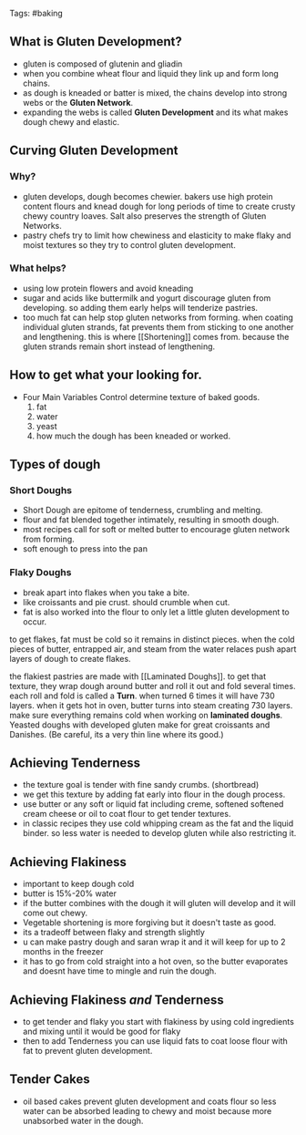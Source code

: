 
Tags: #baking

## What is Gluten Development?

- gluten is composed of glutenin and gliadin
- when you combine wheat flour and liquid they link up and form long chains. 
- as dough is kneaded or batter is mixed, the chains develop into strong webs or the **Gluten Network**. 
- expanding the webs is called **Gluten Development** and its what makes dough chewy and elastic. 

## Curving Gluten Development

### Why?
- gluten develops, dough becomes chewier. bakers use high protein content flours and knead dough for long periods of time to create crusty chewy country loaves. Salt also preserves the strength of Gluten Networks.
- pastry chefs try to limit how chewiness and elasticity to make flaky and moist textures so they try to control gluten development. 

### What helps?

- using low protein flowers and avoid kneading 
- sugar and acids like buttermilk and yogurt discourage gluten from developing. so adding them early helps will tenderize pastries. 
- too much fat can help stop gluten networks from forming. when coating individual gluten strands, fat prevents them from sticking to one another and lengthening. this is where [[Shortening]] comes from. because the gluten strands remain short instead of lengthening. 


## How to get what your looking for. 

- Four Main Variables Control determine texture of baked goods. 
	 1. fat
	 2. water
	 3. yeast
	 4. how much the dough has been kneaded or worked. 


## Types of dough

### Short Doughs

- Short Dough are epitome of tenderness, crumbling and melting. 
- flour and fat blended together intimately, resulting in smooth dough. 
- most recipes call for soft or melted butter to encourage gluten network from forming.
- soft enough to press into the pan

### Flaky Doughs

- break apart into flakes when you take a bite. 
- like croissants and pie crust. should crumble when cut. 
- fat is also worked into the flour to only let a little gluten development to occur. 

to get flakes, fat must be cold so it remains in distinct pieces. when the cold pieces of butter, entrapped air, and steam from the water relaces push apart layers of dough to create flakes. 

the flakiest pastries are made with [[Laminated Doughs]]. to get that texture, they wrap dough around butter and roll it out and fold several times. each roll and fold is called a **Turn**. when turned 6 times it will have 730 layers. when it gets hot in oven, butter turns into steam creating 730 layers. make sure everything remains cold when working on **laminated doughs**. Yeasted doughs with developed gluten make for great croissants and Danishes. (Be careful, its a very thin line where its good.)


## Achieving Tenderness

- the texture goal is tender with fine sandy crumbs. (shortbread)
- we get this texture by adding fat early into flour in the dough process. 
- use butter or any soft or liquid fat including creme, softened softened cream cheese or oil to coat flour to get tender textures.
- in classic recipes they use cold whipping cream as the fat and the liquid binder. so less water is needed to develop gluten while also restricting it. 

## Achieving Flakiness

- important to keep dough cold
- butter is 15%-20% water
- if the butter combines with the dough it will gluten will develop and it will come out chewy. 
- Vegetable shortening is more forgiving but it doesn't taste as good. 
- its a tradeoff between flaky and strength slightly
- u can make pastry dough and saran wrap it and it will keep for up to 2 months in the freezer
- it has to go from cold straight into a hot oven, so the butter evaporates and doesnt have time to mingle and ruin the dough. 

## Achieving Flakiness *and*  Tenderness

- to get tender and flaky you start with flakiness by using cold ingredients and mixing until it would be good for flaky
- then to add Tenderness you can use liquid fats to coat loose flour with fat to prevent gluten development. 

## Tender Cakes
- oil based cakes prevent gluten development and coats flour so less water can be absorbed leading to chewy and moist because more unabsorbed water in the dough. 